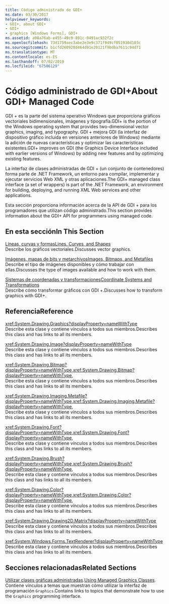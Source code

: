 ```yaml
---
title: Código administrado de GDI+
ms.date: 03/30/2017
helpviewer_keywords:
- GDI+, about GDI+
- GDI+
- graphics [Windows Forms], GDI+
ms.assetid: a98a76ab-e455-49c9-891c-0491ac932f2c
ms.openlocfilehash: 73d1759aec3abe2e3e9c371f949cf051930d103c
ms.sourcegitcommit: b1cfd260928d464d91e20121f9bdba7611c94d71
ms.translationtype: MT
ms.contentlocale: es-ES
ms.lasthandoff: 07/02/2019
ms.locfileid: "67506129"
---
```

# <a name="about-gdi-managed-code"></a><span data-ttu-id="86d6e-102">Código administrado de GDI+</span><span class="sxs-lookup"><span data-stu-id="86d6e-102">About GDI+ Managed Code</span></span>
<span data-ttu-id="86d6e-103">GDI + es la parte del sistema operativo Windows que proporciona gráficos vectoriales bidimensionales, imágenes y tipografía.</span><span class="sxs-lookup"><span data-stu-id="86d6e-103">GDI+ is the portion of the Windows operating system that provides two-dimensional vector graphics, imaging, and typography.</span></span> <span data-ttu-id="86d6e-104">GDI + mejora GDI (la interfaz de dispositivo gráfico incluida en versiones anteriores de Windows) mediante la adición de nuevas características y optimizar las características existentes.</span><span class="sxs-lookup"><span data-stu-id="86d6e-104">GDI+ improves on GDI (the Graphics Device Interface included with earlier versions of Windows) by adding new features and by optimizing existing features.</span></span>  
  
 <span data-ttu-id="86d6e-105">La interfaz de clases administradas de GDI + (un conjunto de contenedores) forma parte de .NET Framework, un entorno para compilar, implementar y ejecutar servicios Web XML y otras aplicaciones.</span><span class="sxs-lookup"><span data-stu-id="86d6e-105">The GDI+ managed class interface (a set of wrappers) is part of the .NET Framework, an environment for building, deploying, and running XML Web services and other applications.</span></span>  
  
 <span data-ttu-id="86d6e-106">Esta sección proporciona información acerca de la API de GDI + para los programadores que utilizan código administrado.</span><span class="sxs-lookup"><span data-stu-id="86d6e-106">This section provides information about the GDI+ API for programmers using managed code.</span></span>  
  
## <a name="in-this-section"></a><span data-ttu-id="86d6e-107">En esta sección</span><span class="sxs-lookup"><span data-stu-id="86d6e-107">In This Section</span></span>  
 [<span data-ttu-id="86d6e-108">Líneas, curvas y formas</span><span class="sxs-lookup"><span data-stu-id="86d6e-108">Lines, Curves, and Shapes</span></span>](lines-curves-and-shapes.md)  
 <span data-ttu-id="86d6e-109">Describe los gráficos vectoriales.</span><span class="sxs-lookup"><span data-stu-id="86d6e-109">Discusses vector graphics.</span></span>  
  
 [<span data-ttu-id="86d6e-110">Imágenes, mapas de bits y metarchivos</span><span class="sxs-lookup"><span data-stu-id="86d6e-110">Images, Bitmaps, and Metafiles</span></span>](images-bitmaps-and-metafiles.md)  
 <span data-ttu-id="86d6e-111">Describe el tipo de imágenes disponibles y cómo trabajar con ellas.</span><span class="sxs-lookup"><span data-stu-id="86d6e-111">Discusses the type of images available and how to work with them.</span></span>  
  
 [<span data-ttu-id="86d6e-112">Sistemas de coordenadas y transformaciones</span><span class="sxs-lookup"><span data-stu-id="86d6e-112">Coordinate Systems and Transformations</span></span>](coordinate-systems-and-transformations.md)  
 <span data-ttu-id="86d6e-113">Describe cómo transformar gráficos con GDI +.</span><span class="sxs-lookup"><span data-stu-id="86d6e-113">Discusses how to transform graphics with GDI+.</span></span>  
  
## <a name="reference"></a><span data-ttu-id="86d6e-114">Referencia</span><span class="sxs-lookup"><span data-stu-id="86d6e-114">Reference</span></span>  
 <xref:System.Drawing.Graphics?displayProperty=nameWithType>  
 <span data-ttu-id="86d6e-115">Describe esta clase y contiene vínculos a todos sus miembros.</span><span class="sxs-lookup"><span data-stu-id="86d6e-115">Describes this class and has links to all its members.</span></span>  
  
 <xref:System.Drawing.Image?displayProperty=nameWithType>  
 <span data-ttu-id="86d6e-116">Describe esta clase y contiene vínculos a todos sus miembros.</span><span class="sxs-lookup"><span data-stu-id="86d6e-116">Describes this class and has links to all its members.</span></span>  
  
 <span data-ttu-id="86d6e-117"><xref:System.Drawing.Bitmap?displayProperty=nameWithType>,</span><span class="sxs-lookup"><span data-stu-id="86d6e-117"><xref:System.Drawing.Bitmap?displayProperty=nameWithType>,</span></span>  
 <span data-ttu-id="86d6e-118">Describe esta clase y contiene vínculos a todos sus miembros.</span><span class="sxs-lookup"><span data-stu-id="86d6e-118">Describes this class and has links to all its members.</span></span>  
  
 <span data-ttu-id="86d6e-119"><xref:System.Drawing.Imaging.Metafile?displayProperty=nameWithType>,</span><span class="sxs-lookup"><span data-stu-id="86d6e-119"><xref:System.Drawing.Imaging.Metafile?displayProperty=nameWithType>,</span></span>  
 <span data-ttu-id="86d6e-120">Describe esta clase y contiene vínculos a todos sus miembros.</span><span class="sxs-lookup"><span data-stu-id="86d6e-120">Describes this class and has links to all its members.</span></span>  
  
 <span data-ttu-id="86d6e-121"><xref:System.Drawing.Font?displayProperty=nameWithType>,</span><span class="sxs-lookup"><span data-stu-id="86d6e-121"><xref:System.Drawing.Font?displayProperty=nameWithType>,</span></span>  
 <span data-ttu-id="86d6e-122">Describe esta clase y contiene vínculos a todos sus miembros.</span><span class="sxs-lookup"><span data-stu-id="86d6e-122">Describes this class and has links to all its members.</span></span>  
  
 <span data-ttu-id="86d6e-123"><xref:System.Drawing.Brush?displayProperty=nameWithType>,</span><span class="sxs-lookup"><span data-stu-id="86d6e-123"><xref:System.Drawing.Brush?displayProperty=nameWithType>,</span></span>  
 <span data-ttu-id="86d6e-124">Describe esta clase y contiene vínculos a todos sus miembros.</span><span class="sxs-lookup"><span data-stu-id="86d6e-124">Describes this class and has links to all its members.</span></span>  
  
 <span data-ttu-id="86d6e-125"><xref:System.Drawing.Color?displayProperty=nameWithType>,</span><span class="sxs-lookup"><span data-stu-id="86d6e-125"><xref:System.Drawing.Color?displayProperty=nameWithType>,</span></span>  
 <span data-ttu-id="86d6e-126">Describe esta clase y contiene vínculos a todos sus miembros.</span><span class="sxs-lookup"><span data-stu-id="86d6e-126">Describes this class and has links to all its members.</span></span>  
  
 <xref:System.Drawing.Drawing2D.Matrix?displayProperty=nameWithType>  
 <span data-ttu-id="86d6e-127">Describe esta clase y contiene vínculos a todos sus miembros.</span><span class="sxs-lookup"><span data-stu-id="86d6e-127">Describes this class and has links to all its members.</span></span>  
  
 <xref:System.Windows.Forms.TextRenderer?displayProperty=nameWithType>  
 <span data-ttu-id="86d6e-128">Describe esta clase y contiene vínculos a todos sus miembros.</span><span class="sxs-lookup"><span data-stu-id="86d6e-128">Describes this class and has links to all its members.</span></span>  
  
## <a name="related-sections"></a><span data-ttu-id="86d6e-129">Secciones relacionadas</span><span class="sxs-lookup"><span data-stu-id="86d6e-129">Related Sections</span></span>  
 <span data-ttu-id="86d6e-130">[Utilizar clases gráficas administradas](using-managed-graphics-classes.md).</span><span class="sxs-lookup"><span data-stu-id="86d6e-130">[Using Managed Graphics Classes](using-managed-graphics-classes.md).</span></span>  
 <span data-ttu-id="86d6e-131">Contiene vínculos a temas que muestran cómo utilizar la interfaz de programación `Graphics`.</span><span class="sxs-lookup"><span data-stu-id="86d6e-131">Contains links to topics that demonstrate how to use the `Graphics` programming interface.</span></span>
